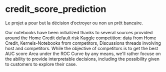 # credit_score_prediction
Le projet a pour but la décision d’octroyer ou non un prêt bancaire.


Our notebooks have been initialized thanks to several sources provided around the Home Credit default risk Kaggle competition: data from Home Credit, Kernels-Notebooks from competitors, Discussions threads involving host and competitors. While the objective of competitors is to get the best AUC score Area under the ROC Curve by any means, we'll rather focuse on the ability to provide interpretable decisions, including the possibility given to customers to explore their case.

